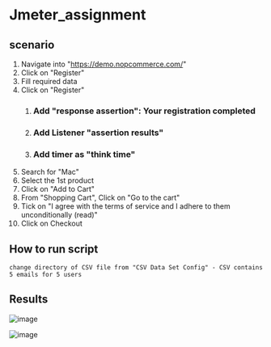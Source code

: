 # Jmeter_assignment
 
 ## scenario ##
 
 1. Navigate into "https://demo.nopcommerce.com/"
 2. Click on "Register" 
 3. Fill required data 
 4. Click on  "Register" 
      1. ### Add "response assertion": Your registration completed
      2. ### Add Listener "assertion results"
      3. ### Add timer as "think time"      
 5. Search for "Mac"
 6. Select the 1st product 
 7. Click on "Add to Cart"
 8. From "Shopping Cart", Click on "Go to the cart"
 9. Tick on "I agree with the terms of service and I adhere to them unconditionally (read)"
 10. Click on Checkout  
 
 ## How to run script ##
 
 	change directory of CSV file from "CSV Data Set Config" - CSV contains 5 emails for 5 users
 
 ## Results ##
 ![image](https://user-images.githubusercontent.com/46643679/188708943-7978731b-659a-432d-b102-847b0a2d5f74.png)
 
 ![image](https://user-images.githubusercontent.com/46643679/188709160-2d08b2b3-5890-4106-be13-f0b5b6ad0fbb.png)


